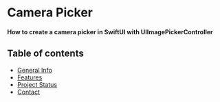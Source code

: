 # Camera Picker
#### How to create a camera picker in SwiftUI with UIImagePickerController
## Table of contents
* [General Info](#general-info)
* [Features](#features)
* [Project Status](#project-status)
* [Contact](#contact)
